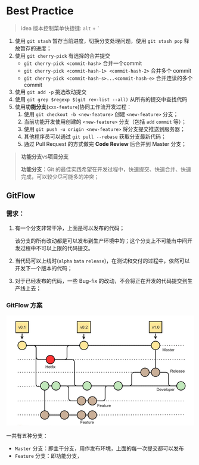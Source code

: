 # Best Practice

> idea 版本控制菜单快捷键: `alt` + <code>`</code>

1. 使用 `git stash` 暂存当前进度，切换分支处理问题，使用 `git stash pop` 释放暂存的进度；
2. 使用 `git cherry-pick` 有选择的合并提交
    * `git cherry-pick <commit-hash>` 合并一个commit
    * `git cherry-pick <commit-hash-1> <commit-hash-2>` 合并多个 commit
    * `git cherry-pick <commit-hash-s>...<commit-hash-e>` 合并连读的多个 commit
3. 使用 `git add -p` 挑选改动提交
4. 使用 `git grep $regexp $(git rev-list --all)` 从所有的提交中查找代码
5. 使用**功能分支**(`xxx-feature`)协同工作流开发过程：
   1. 使用 `git checkout -b <new-feature>` 创建 `<new-feature>` 分支；
   2. 当前功能开发使用创建的 `<new-feature>` 分支（包括 `add` `commit` 等）；
   3. 使用 `git push -u origin <new-feature>` 将分支提交推送到服务器；
   4. 其他程序员可以通过 `git pull --rebase` 获取分支最新代码；
   5. 通过 Pull Request 的方式做完 **Code Review** 后合并到 Master 分支；

> **功能分支**vs**项目分支**
> 
> **功能分支**：Git 的最佳实践希望在开发过程中，快速提交、快速合并、快速完成，可以较少尽可能多的冲突；

## GitFlow

### 需求：

1. 有一个分支非常干净，上面是可以发布的代码；
    
    该分支的所有改动都是可以发布到生产环境中的；这个分支上不可能有中间开发过程中不可以上限的代码提交。
2. 当代码可以上线时(`alpha` `bata` `release`)，在测试和交付的过程中，依然可以开发下一个版本的代码；
3. 对于已经发布的代码，一些 Bug-fix 的改动，不会将正在开发的代码提交到生产线上去；

### GitFlow 方案

![GitFlow](img.png)

一共有五种分支：
* `Master` 分支：即主干分支，用作发布环境，上面的每一次提交都可以发布
* `Feature` 分支：即功能分支，
